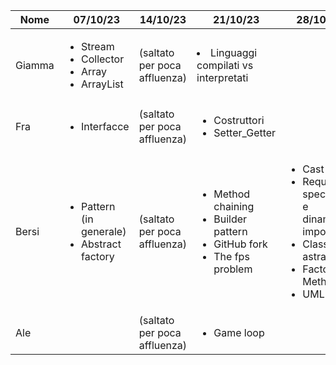 | Nome   | 07/10/23                                                                   | 14/10/23                     | 21/10/23                                                                                              | 28/10/23                                                                                                                   |
|--------|----------------------------------------------------------------------------|------------------------------|-------------------------------------------------------------------------------------------------------|----------------------------------------------------------------------------------------------------------------------------|
| Giamma | <ul><li>Stream</li><li>Collector</li><li>Array</li><li>ArrayList</li></ul> | (saltato per poca affluenza) | <li>Linguaggi compilati vs interpretati</li>                                                          |                                                                                                                            |
| Fra    | <ul><li>Interfacce</li></ul>                                               | (saltato per poca affluenza) | <ul><li>Costruttori</li><li>Setter_Getter</li></ul>                                                   |                                                                                                                            |
| Bersi  | <ul><li>Pattern (in generale)</li><li>Abstract factory</li></ul>           | (saltato per poca affluenza) | <ul><li>Method chaining</li><li>Builder pattern</li><li>GitHub fork</li><li>The fps problem</li></ul> | <ul><li>Cast</li><li>Requisiti, specifiche e dinamiche importanti</li><li>Classi astratte</li><li>Factory Method</li<li>UML</li></ul> |
| Ale    |                                                                            | (saltato per poca affluenza) | <ul><li>Game loop</li></ul>                                                                           |                                                                                                                            |
